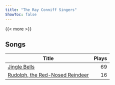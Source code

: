 ```yaml
---
title: "The Ray Conniff Singers"
ShowToc: false
---
```


{{< more >}}

## Songs
Title | Plays 
----- | -----: 
[Jingle Bells](/songs/jingle-bells) | 69
[Rudolph, the Red-Nosed Reindeer](/songs/rudolph-the-red-nosed-reindeer) | 16

